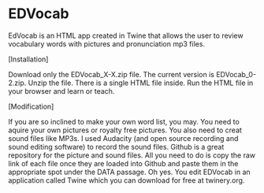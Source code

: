 # EDVocab
EdVocab is an HTML app created in Twine that allows the user to review vocabulary words with pictures and pronunciation mp3 files. 

[Installation]

Download only the EDVocab_X-X.zip file. The current version is EDVocab_0-2.zip. Unzip the file. There is a single HTML file inside. Run the HTML file in your browser and learn or teach.

[Modification]

If you are so inclined to make your own word list, you may. You need to aquire your own pictures or royalty free pictures. You also need to creat sound files like MP3s.
I used Audacity (and open source recording and sound editing software) to record the sound files. Github is a great repository for the picture and sound files. All you need 
to do is copy the raw link of each file once they are loaded into Github and paste them in the appropriate spot under the DATA passage. Oh yes. You edit EDVocab in an application 
called Twine which you can download for free at twinery.org.
